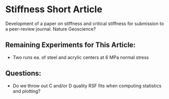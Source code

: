 Stiffness Short Article
=====================

Development of a paper on stiffness and critical stiffness for submission
to a peer-review journal. Nature Geoscience?

## Remaining Experiments for This Article:
- Two runs ea. of steel and acrylic centers at 6 MPa normal stress

## Questions:
- Do we throw out C and/or D quality RSF fits when computing statistics and
plotting?
